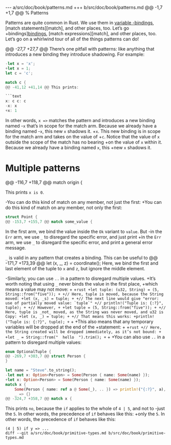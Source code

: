 --- a/src/doc/book/patterns.md
+++ b/src/doc/book/patterns.md
@@ -1,7 +1,7 @@
 % Patterns
 
 Patterns are quite common in Rust. We use them in [variable
-bindings][bindings], [match statements][match], and other places, too. Let’s go
+bindings][bindings], [match expressions][match], and other places, too. Let’s go
 on a whirlwind tour of all of the things patterns can do!
 
 [bindings]: variable-bindings.html
@@ -27,7 +27,7 @@ There’s one pitfall with patterns: like anything that introduces a new binding
 they introduce shadowing. For example:
 
 ```rust
-let x = 'x';
+let x = 1;
 let c = 'c';
 
 match c {
@@ -41,12 +41,14 @@ This prints:
 
 ```text
 x: c c: c
-x: x
+x: 1
 ```
 
 In other words, `x =>` matches the pattern and introduces a new binding named
-`x` that’s in scope for the match arm. Because we already have a binding named
-`x`, this new `x` shadows it.
+`x`. This new binding is in scope for the match arm and takes on the value of
+`c`. Notice that the value of `x` outside the scope of the match has no bearing
+on the value of `x` within it. Because we already have a binding named `x`, this
+new `x` shadows it.
 
 # Multiple patterns
 
@@ -116,7 +118,7 @@ match origin {
 
 This prints `x is 0`.
 
-You can do this kind of match on any member, not just the first:
+You can do this kind of match on any member, not only the first:
 
 ```rust
 struct Point {
@@ -153,7 +155,7 @@ match some_value {
 ```
 
 In the first arm, we bind the value inside the `Ok` variant to `value`. But
-in the `Err` arm, we use `_` to disregard the specific error, and just print
+in the `Err` arm, we use `_` to disregard the specific error, and print
 a general error message.
 
 `_` is valid in any pattern that creates a binding. This can be useful to
@@ -171,7 +173,39 @@ let (x, _, z) = coordinate();
 Here, we bind the first and last element of the tuple to `x` and `z`, but
 ignore the middle element.
 
-Similarly, you can use `..` in a pattern to disregard multiple values.
+It’s worth noting that using `_` never binds the value in the first place,
+which means a value may not move:
+
+```rust
+let tuple: (u32, String) = (5, String::from("five"));
+
+// Here, tuple is moved, because the String moved:
+let (x, _s) = tuple;
+
+// The next line would give "error: use of partially moved value: `tuple`"
+// println!("Tuple is: {:?}", tuple);
+
+// However,
+
+let tuple = (5, String::from("five"));
+
+// Here, tuple is _not_ moved, as the String was never moved, and u32 is Copy:
+let (x, _) = tuple;
+
+// That means this works:
+println!("Tuple is: {:?}", tuple);
+```
+
+This also means that any temporary variables will be dropped at the end of the
+statement:
+
+```rust
+// Here, the String created will be dropped immediately, as it’s not bound:
+
+let _ = String::from("  hello  ").trim();
+```
+
+You can also use `..` in a pattern to disregard multiple values:
 
 ```rust
 enum OptionalTuple {
@@ -269,7 +303,7 @@ struct Person {
 }
 
 let name = "Steve".to_string();
-let mut x: Option<Person> = Some(Person { name: Some(name) });
+let x: Option<Person> = Some(Person { name: Some(name) });
 match x {
     Some(Person { name: ref a @ Some(_), .. }) => println!("{:?}", a),
     _ => {}
@@ -324,7 +358,7 @@ match x {
 ```
 
 This prints `no`, because the `if` applies to the whole of `4 | 5`, and not to
-just the `5`. In other words, the precedence of `if` behaves like this:
+only the `5`. In other words, the precedence of `if` behaves like this:
 
 ```text
 (4 | 5) if y => ...
diff --git a/src/doc/book/primitive-types.md b/src/doc/book/primitive-types.md
